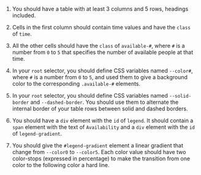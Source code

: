 1. You should have a table with at least 3 columns and 5 rows, headings included.

1. Cells in the first column should contain time values and have the `class` of `time`.

1. All the other cells should have the `class` of `available-#`, where `#` is a number from `0` to `5` that specifies the number of available people at that time.

1. In your `root` selector, you should define CSS variables named `--color#`, where `#` is a number from `0` to `5`, and used them to give a background color to the corresponding `.available-#` elements.

1. In your `root` selector, you should define CSS variables named `--solid-border` and `--dashed-border`. You should use them to alternate the internal border of your table rows between solid and dashed borders.

1. You should have a `div` element with the `id` of `legend`. It should contain a `span` element with the text of `Availability` and a `div` element with the `id` of `legend-gradient`.

1. You should give the `#legend-gradient` element a linear gradient that change from `--color0` to `--color5`. Each color value should have two color-stops (expressed in percentage) to make the transition from one color to the following color a hard line.